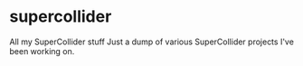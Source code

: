 # supercollider
All my SuperCollider stuff
Just a dump of various SuperCollider projects I've been working on.
